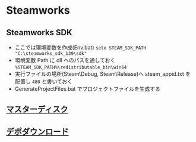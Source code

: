 ﻿# Steamworks

## Steamworks SDK 
* ここでは環境変数を作成(Env.bat) ``setx STEAM_SDK_PATH "C:\steamworks_sdk_139\sdk"``
* 環境変数 Path に dll へのパスを通しておく ``%STEAM_SDK_PATH%\redistributable_bin\win64``
* 実行ファイルの場所(Steam\Debug, Steam\Release)へ steam_appid.txt を配置し ``480`` と書いておく
* GenerateProjectFiles.bat でプロジェクトファイルを生成する

## [マスターディスク](https://github.com/horinoh/Steamworks/tree/master/MasterDisk)

## [デポダウンロード](https://github.com/horinoh/Steamworks/tree/master/DepotDownload)
